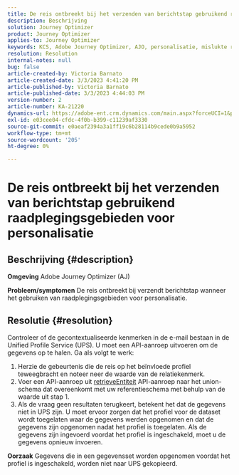```yaml
---
title: De reis ontbreekt bij het verzenden van berichtstap gebruikend raadplegingsgebieden voor personalisatie
description: Beschrijving
solution: Journey Optimizer
product: Journey Optimizer
applies-to: Journey Optimizer
keywords: KCS, Adobe Journey Optimizer, AJO, personalisatie, mislukte reizen
resolution: Resolution
internal-notes: null
bug: false
article-created-by: Victoria Barnato
article-created-date: 3/3/2023 4:41:20 PM
article-published-by: Victoria Barnato
article-published-date: 3/3/2023 4:44:03 PM
version-number: 2
article-number: KA-21220
dynamics-url: https://adobe-ent.crm.dynamics.com/main.aspx?forceUCI=1&pagetype=entityrecord&etn=knowledgearticle&id=645a1537-e2b9-ed11-83fe-6045bd006b25
exl-id: e03cee04-cfdc-4f0b-b399-c11239af3330
source-git-commit: e0aeaf2394a3a1ff19c6b28114b9cede0b9a5952
workflow-type: tm+mt
source-wordcount: '205'
ht-degree: 0%

---
```


# De reis ontbreekt bij het verzenden van berichtstap gebruikend raadplegingsgebieden voor personalisatie

## Beschrijving {#description}

<b>Omgeving</b>
Adobe Journey Optimizer (AJ)


<b>Probleem/symptomen</b>
De reis ontbreekt bij verzendt berichtstap wanneer het gebruiken van raadplegingsgebieden voor personalisatie.


## Resolutie {#resolution}


Controleer of de gecontextualiseerde kenmerken in de e-mail bestaan in de Unified Profile Service (UPS). U moet een API-aanroep uitvoeren om de gegevens op te halen. Ga als volgt te werk:

1. Herzie de gebeurtenis die de reis op het beïnvloede profiel teweegbracht en noteer neer de waarde van de relatiekenmerk.
2. Voer een API-aanroep uit [retrieveEntiteit](https://developer.adobe.com/experience-platform-apis/references/profile/#tag/Entities/operation/retrieveEntity) API-aanroep naar het union-schema dat overeenkomt met uw referentieschema met behulp van de waarde uit stap 1.
3. Als de vraag geen resultaten terugkeert, betekent het dat de gegevens niet in UPS zijn. U moet ervoor zorgen dat het profiel voor de dataset wordt toegelaten waar de gegevens werden opgenomen en dat de gegevens zijn opgenomen nadat het profiel is toegelaten. Als de gegevens zijn ingevoerd voordat het profiel is ingeschakeld, moet u de gegevens opnieuw invoeren.



<b>Oorzaak</b>
Gegevens die in een gegevensset worden opgenomen voordat het profiel is ingeschakeld, worden niet naar UPS gekopieerd.
